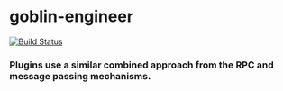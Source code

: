 # goblin-engineer

[![Build Status](https://travis-ci.org/smart-cloud/goblin-engineer.svg?branch=master)](https://travis-ci.org/smart-cloud/goblin-engineer)

### Plugins use a similar combined approach from the RPC and message passing mechanisms.
